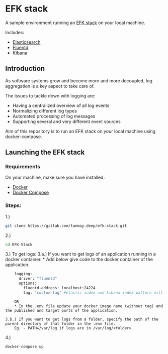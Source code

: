 # EFK stack

A sample environment running an [EFK stack][efk] on your local machine.

Includes:

- [Elasticsearch][elasticsearch]
- [Fluentd][fluentd]
- [Kibana][kibana]

## Introduction

As software systems grow and become more and more decoupled, log aggregation is a key aspect to take care of.

The issues to tackle down with logging are:

- Having a centralized overview of all log events
- Normalizing different log types
- Automated processing of log messages
- Supporting several and very different event sources

Aim of this repository is to run an EFK stack on your local machine using docker-compose.

## Launching the EFK stack

### Requirements

On your machine, make sure you have installed:

- [Docker][docker]
- [Docker Compose][docker-compose]

### Steps:

1.)
```bash
git clone https://gitlab.com/tanmay.deep/efk-stack.git
```
2.)
```bash
cd EFK-Stack
```
3.) To get logs:
	3.a.) If you want to get logs of an application running in a docker container.
		* Add below give code to the docker container of the application.
```bash
    logging:
      driver: "fluentd"
      options:
        fluentd-address: localhost:24224
        tag: "custom-tag" #elastic index and kibana index pattern will be of same name
```
		OR
	    * In the .env file update your docker image name (without tag) and the published and target ports of the application.

	3.b.) If you want to get logs from a folder, specify the path of the parent directory of that folder in the .env file.
		Eg. - PATH=/var/log if logs are in /var/log/<folder>



4.)
```bash
docker-compose up
```


[elasticsearch]: https://www.elastic.co/products/elasticsearch
[fluentd]: https://www.fluentd.org/
[kibana]: https://www.elastic.co/products/kibana
[efk]: https://docs.openshift.com/enterprise/3.1/install_config/aggregate_logging.html#overview
[docker]: https://www.docker.com/
[docker-compose]: https://docs.docker.com/compose/
